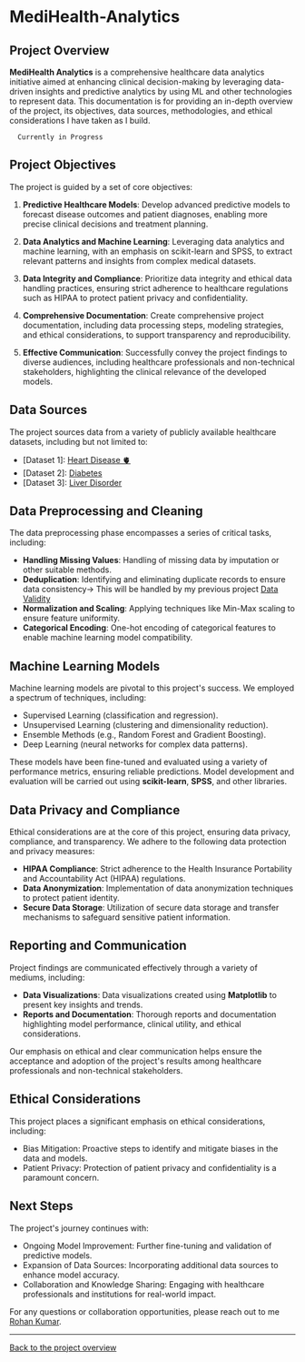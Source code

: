 # MediHealth-Analytics

## Project Overview

**MediHealth Analytics** is a comprehensive healthcare data analytics initiative aimed at enhancing clinical decision-making by leveraging data-driven insights and predictive analytics by using ML and other technologies to represent data. This documentation is for providing an in-depth overview of the project, its objectives, data sources, methodologies, and ethical considerations I have taken as I build.

      Currently in Progress

## Project Objectives

The project is guided by a set of core objectives:

1. **Predictive Healthcare Models**: Develop advanced predictive models to forecast disease outcomes and patient diagnoses, enabling more precise clinical decisions and treatment planning.

2. **Data Analytics and Machine Learning**: Leveraging data analytics and machine learning, with an emphasis on scikit-learn and SPSS, to extract relevant patterns and insights from complex medical datasets.

3. **Data Integrity and Compliance**: Prioritize data integrity and ethical data handling practices, ensuring strict adherence to healthcare regulations such as HIPAA to protect patient privacy and confidentiality.

4. **Comprehensive Documentation**: Create comprehensive project documentation, including data processing steps, modeling strategies, and ethical considerations, to support transparency and reproducibility.

5. **Effective Communication**: Successfully convey the project findings to diverse audiences, including healthcare professionals and non-technical stakeholders, highlighting the clinical relevance of the developed models.

## Data Sources

The project sources data from a variety of publicly available healthcare datasets, including but not limited to:

- [Dataset 1]: [Heart Disease 🫀](https://archive.ics.uci.edu/dataset/45/heart+disease)
- [Dataset 2]: [Diabetes ](https://archive.ics.uci.edu/dataset/891/cdc+diabetes+health+indicators)
- [Dataset 3]: [Liver Disorder](https://archive.ics.uci.edu/dataset/60/liver+disorders)

## Data Preprocessing and Cleaning

The data preprocessing phase encompasses a series of critical tasks, including:

- **Handling Missing Values**: Handling of missing data by imputation or other suitable methods.
- **Deduplication**: Identifying and eliminating duplicate records to ensure data consistency-> This will be handled by my previous project [Data Validity](https://github.com/rohankumar009/DataValidity.git)
- **Normalization and Scaling**: Applying techniques like Min-Max scaling to ensure feature uniformity.
- **Categorical Encoding**: One-hot encoding of categorical features to enable machine learning model compatibility.

## Machine Learning Models

Machine learning models are pivotal to this project's success. We employed a spectrum of techniques, including:

- Supervised Learning (classification and regression).
- Unsupervised Learning (clustering and dimensionality reduction).
- Ensemble Methods (e.g., Random Forest and Gradient Boosting).
- Deep Learning (neural networks for complex data patterns).

These models have been fine-tuned and evaluated using a variety of performance metrics, ensuring reliable predictions. Model development and evaluation will be carried out using **scikit-learn**, **SPSS**, and other libraries.

## Data Privacy and Compliance

Ethical considerations are at the core of this project, ensuring data privacy, compliance, and transparency. We adhere to the following data protection and privacy measures:

- **HIPAA Compliance**: Strict adherence to the Health Insurance Portability and Accountability Act (HIPAA) regulations.
- **Data Anonymization**: Implementation of data anonymization techniques to protect patient identity.
- **Secure Data Storage**: Utilization of secure data storage and transfer mechanisms to safeguard sensitive patient information.

## Reporting and Communication

Project findings are communicated effectively through a variety of mediums, including:

- **Data Visualizations**: Data visualizations created using **Matplotlib** to present key insights and trends.
- **Reports and Documentation**: Thorough reports and documentation highlighting model performance, clinical utility, and ethical considerations.

Our emphasis on ethical and clear communication helps ensure the acceptance and adoption of the project's results among healthcare professionals and non-technical stakeholders.

## Ethical Considerations

This project places a significant emphasis on ethical considerations, including:

- Bias Mitigation: Proactive steps to identify and mitigate biases in the data and models.
- Patient Privacy: Protection of patient privacy and confidentiality is a paramount concern.

## Next Steps

The project's journey continues with:

- Ongoing Model Improvement: Further fine-tuning and validation of predictive models.
- Expansion of Data Sources: Incorporating additional data sources to enhance model accuracy.
- Collaboration and Knowledge Sharing: Engaging with healthcare professionals and institutions for real-world impact.

For any questions or collaboration opportunities, please reach out to me [Rohan Kumar](mailto:kumarrohan7110@gmail.com).

---

[Back to the project overview](README.md)
